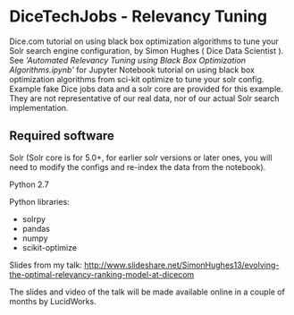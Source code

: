 # DiceTechJobs - Relevancy Tuning
Dice.com tutorial on using black box optimization algorithms to tune your Solr search engine configuration, by Simon Hughes ( Dice Data Scientist ). See _'Automated Relevancy Tuning using Black Box Optimization Algorithms.ipynb'_ for Jupyter Notebook tutorial on using black box optimization algorithms from sci-kit optimize to tune your solr config. Example fake Dice jobs data and a solr core are provided for this example. They are not representative of our real data, nor of our actual Solr search implementation.

## Required software
Solr (Solr core is for 5.0+, for earlier solr versions or later ones, you will need to modify the configs and re-index the data from the notebook).


Python 2.7

Python libraries:
* solrpy
* pandas
* numpy
* scikit-optimize

Slides from my talk: http://www.slideshare.net/SimonHughes13/evolving-the-optimal-relevancy-ranking-model-at-dicecom

The slides and video of the talk will be made available online in a couple of months by LucidWorks.
